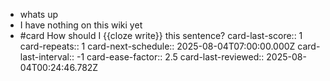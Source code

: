 - whats up
- I have nothing on this wiki yet
- #card How should I {{cloze write}} this sentence?
  card-last-score:: 1
  card-repeats:: 1
  card-next-schedule:: 2025-08-04T07:00:00.000Z
  card-last-interval:: -1
  card-ease-factor:: 2.5
  card-last-reviewed:: 2025-08-04T00:24:46.782Z